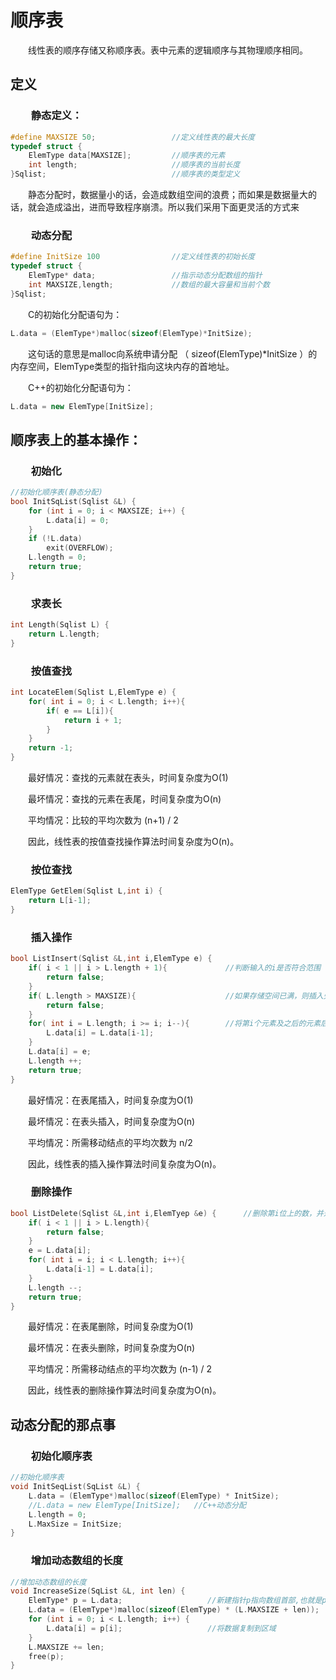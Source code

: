 # 顺序表

&emsp;&emsp;线性表的顺序存储又称顺序表。表中元素的逻辑顺序与其物理顺序相同。



## 定义

### &emsp;&emsp;静态定义：

```cpp
#define MAXSIZE 50;					//定义线性表的最大长度
typedef struct {
    ElemType data[MAXSIZE];			//顺序表的元素
    int length;						//顺序表的当前长度
}Sqlist;							//顺序表的类型定义
```

&emsp;&emsp;静态分配时，数据量小的话，会造成数组空间的浪费；而如果是数据量大的话，就会造成溢出，进而导致程序崩溃。所以我们采用下面更灵活的方式来

### &emsp;&emsp;动态分配

```cpp
#define InitSize 100				//定义线性表的初始长度
typedef struct {					
    ElemType* data;					//指示动态分配数组的指针
    int MAXSIZE,length;				//数组的最大容量和当前个数
}Sqlist;
```

&emsp;&emsp;C的初始化分配语句为：

```cpp
L.data = (ElemType*)malloc(sizeof(ElemType)*InitSize);
```

&emsp;&emsp;这句话的意思是malloc向系统申请分配 （ sizeof(ElemType)*InitSize ）的内存空间，ElemType类型的指针指向这块内存的首地址。

&emsp;&emsp;C++的初始化分配语句为：

```cpp
L.data = new ElemType[InitSize];
```



## 顺序表上的基本操作：

### &emsp;&emsp;初始化

```cpp
//初始化顺序表(静态分配)
bool InitSqList(Sqlist &L) {
	for (int i = 0; i < MAXSIZE; i++) {
		L.data[i] = 0;
	}
	if (!L.data)
		exit(OVERFLOW);
	L.length = 0;
	return true;
}
```

### &emsp;&emsp;求表长

```cpp
int Length(Sqlist L) {
    return L.length;
}
```

### &emsp;&emsp;按值查找

```cpp
int LocateElem(Sqlist L,ElemType e) {
	for( int i = 0; i < L.length; i++){
		if( e == L[i]){
			return i + 1;
		}
	}
	return -1;
}
```

&emsp;&emsp;最好情况：查找的元素就在表头，时间复杂度为O(1)

&emsp;&emsp;最坏情况：查找的元素在表尾，时间复杂度为O(n)

&emsp;&emsp;平均情况：比较的平均次数为 (n+1) / 2

&emsp;&emsp;因此，线性表的按值查找操作算法时间复杂度为O(n)。

### &emsp;&emsp;按位查找

```cpp
ElemType GetElem(Sqlist L,int i) {
	return L[i-1];
}
```

### &emsp;&emsp;插入操作

```cpp
bool ListInsert(Sqlist &L,int i,ElemType e) {
    if( i < 1 || i > L.length + 1){				//判断输入的i是否符合范围
        return false;
    }
    if( L.length > MAXSIZE){					//如果存储空间已满，则插入失败
        return false;
    }
    for( int i = L.length; i >= i; i--){		//将第i个元素及之后的元素后移
        L.data[i] = L.data[i-1];
    }
    L.data[i] = e;
    L.length ++;
    return true;	
}
```

&emsp;&emsp;最好情况：在表尾插入，时间复杂度为O(1)

&emsp;&emsp;最坏情况：在表头插入，时间复杂度为O(n)

&emsp;&emsp;平均情况：所需移动结点的平均次数为 n/2

&emsp;&emsp;因此，线性表的插入操作算法时间复杂度为O(n)。

### &emsp;&emsp;删除操作

```cpp
bool ListDelete(Sqlist &L,int i,ElemTyep &e) { 		//删除第i位上的数，并通过e返回其值
    if( i < 1 || i > L.length){
        return false;
    }
    e = L.data[i];
    for( int i = i; i < L.length; i++){
        L.data[i-1] = L.data[i];
    }
    L.length --;
    return true;    
}
```

&emsp;&emsp;最好情况：在表尾删除，时间复杂度为O(1)

&emsp;&emsp;最坏情况：在表头删除，时间复杂度为O(n)

&emsp;&emsp;平均情况：所需移动结点的平均次数为 (n-1) / 2

&emsp;&emsp;因此，线性表的删除操作算法时间复杂度为O(n)。



## 动态分配的那点事

### &emsp;&emsp;初始化顺序表

```cpp
//初始化顺序表
void InitSeqList(SqList &L) {
	L.data = (ElemType*)malloc(sizeof(ElemType) * InitSize);
	//L.data = new ElemType[InitSize];   //C++动态分配
	L.length = 0;
    L.MaxSize = InitSize;
}
```

### &emsp;&emsp;增加动态数组的长度

```cpp
//增加动态数组的长度
void IncreaseSize(SqList &L, int len) {
	ElemType* p = L.data;  					//新建指针p指向数组首部,也就是p指针和data指针同时指向数组首位元素
	L.data = (ElemType*)malloc(sizeof(ElemType) * (L.MAXSIZE + len));  //在别处开辟(MAXSIZE+len)*sizeof(ElemType)连续的空间，  并将data指针指向这片空间的首地址
	for (int i = 0; i < L.length; i++) {
		L.data[i] = p[i];					//将数据复制到区域
	}
	L.MAXSIZE += len;
	free(p);
}
```



### 